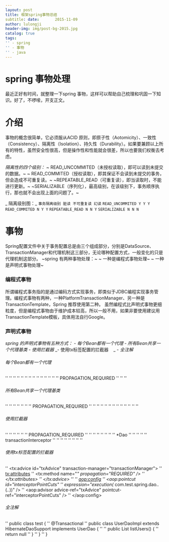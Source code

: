 ```yaml
---
layout: post
title: 框架spring事物总结
subtitle: date:       2015-11-09
author: lulongji
header-img: img/post-bg-2015.jpg
catalog: true
tags:
'' - spring
'' - 事物
'' - java
---
```


# spring 事物处理

最近正好有时间，就整理一下spring 事物，这样可以帮助自己梳理和巩固一下知识。好了，不啰嗦，开支正文。

# 介绍

事物的概念很简单，它必须服从ACID 原则，即原子性（Aotomicity）、一致性（Consistency）、隔离性（Isolation）、持久性（Durability）。如果要兼顾以上所有的特性，虽然安全性很高，但是操作性和性能就会很差，所以也要我们权衡去考虑。

_隔离性的四个级别：_
~ READ_UNCOMMITED（未授权读取），即可以读到未提交的数据。~
~ READ_COMMITED（授权读取），即其保证不会读到未提交的事务，但会造成不可重复读。~
~REPEATABLE_READ（可重复读），即当读取时，不能进行更新。~
~SERIALIZABLE（序列化），最高级别，在该级别下，事务顺序执行，那也就不会出现上面的问题了。~


_ 隔离级别图：_
`事务隔离级别 脏读 不可重复读 幻读`
`READ_UNCOMMITED Y Y Y`
`READ_COMMITED N Y Y`
`REPEATABLE_READ N N Y`
`SERIALIZABLE N N N`

# 事物

Spring配置文件中关于事务配置总是由三个组成部分，分别是DataSource、TransactionManager和代理机制这三部分，无论哪种配置方式，一般变化的只是代理机制这部分。
~spring 有两种事物处理：~
~	一种是编程式事物处理~
~	一种是声明式事物处理~

### 编程式事物

所谓编程式事务指的是通过编码方式实现事务，即类似于JDBC编程实现事务管理。编程式事物有两种，一种PlatformTransactionManager、另一种是TransactionTemplate，Spring 推荐使用第二种。
虽然编程式比声明式事物更细粒度，但是编程式事物由于维护成本较高，所以一般不用，如果非要使用建议用TransactionTemplate模板，具体用法自行Google。

### 声明式事物

_spring 的声明式事物有五种方式：_
_- 	每个Bean都有一个代理_
_- 	所有Bean共享一个代理基类_
_- 	使用拦截器_
_- 	使用tx标签配置的拦截器    _
_- 	全注解_


######  每个Bean都有一个代理

'' <!-- 配置DAO -->
'' <bean id="userDaoTarget" class="com.test.spring.dao.UserDaoImpl">
	'' <property name="sessionFactory" ref="sessionFactory" />
'' </bean>
'' 
'' <bean id="userDao" class="org.springframework.transaction.interceptor.TransactionProxyFactoryBean">
	'' <!-- 配置事务管理器 -->
	'' <property name="transactionManager" ref="transactionManager" />
	'' <property name="target" ref="userDaoTarget" />
	'' <property name="proxyInterfaces" value="com.test.spring.dao.GeneratorDao" />
	'' <!-- 配置事务属性 -->
	'' <property name="transactionAttributes">
		'' <props>
			'' <prop key="*">PROPAGATION_REQUIRED</prop>
		'' </props>
	'' </property>
'' </bean>

###### 所有Bean共享一个代理基类
'' <bean id="transactionBase" class="org.springframework.transaction.interceptor.TransactionProxyFactoryBean" lazy-init="true" abstract="true">
	'' <!-- 配置事务管理器 -->
	'' <property name="transactionManager" ref="transactionManager" />
	'' <!-- 配置事务属性 -->
	'' <property name="transactionAttributes">
		'' <props>
			'' <prop key="*">PROPAGATION_REQUIRED</prop>
		'' </props>
	'' </property>
'' </bean>
'' 
'' <!-- 配置DAO -->
'' <bean id="userDaoTarget" class="com.test.spring.dao.UserDaoImpl">
	'' <property name="sessionFactory" ref="sessionFactory" />
'' </bean>
'' 
'' <bean id="userDao" parent="transactionBase">
	'' <property name="target" ref="userDaoTarget" />
'' </bean>
'' 

###### 使用拦截器
'' <bean id="transactionInterceptor" class="org.springframework.transaction.interceptor.TransactionInterceptor">
	'' <property name="transactionManager" ref="transactionManager" />
	'' <!-- 配置事务属性 -->
	'' <property name="transactionAttributes">
		'' <props>
			'' <prop key="*">PROPAGATION_REQUIRED</prop>
		'' </props>
	'' </property>
'' </bean>
'' 
'' <bean class="org.springframework.aop.framework.autoproxy.BeanNameAutoProxyCreator">
	'' <property name="beanNames">
		'' <list>
			'' <value>*Dao</value>
		'' </list>
	'' </property>
	'' <property name="interceptorNames">
		'' <list>
			'' <value>transactionInterceptor</value>
		'' </list>
	'' </property>
'' </bean>
'' 
'' <!-- 配置DAO -->
'' <bean id="userDao" class="com.test.spring.dao.UserDaoImpl">
	'' <property name="sessionFactory" ref="sessionFactory" />
'' </bean>

###### 使用tx标签配置的拦截器
'' <tx:advice id="txAdvice" transaction-manager="transactionManager">
	'' <tx:attributes>
		'' <tx:method name="*" propagation="REQUIRED" />
	'' </tx:attributes>
'' </tx:advice>
'' 
'' <aop:config>
	'' <aop:pointcut id="interceptorPointCuts"
		'' expression="execution(* com.test.spring.dao.*.*(..))" />
	'' <aop:advisor advice-ref="txAdvice" pointcut-ref="interceptorPointCuts" />
'' </aop:config>    


###### 全注解
'' public class test {
	'' @Transactional
	'' public class UserDaoImpl extends HibernateDaoSupport implements UserDao {
'' 
		'' public List<User> listUsers() {
			'' return null
		'' }
	'' }
'' }









